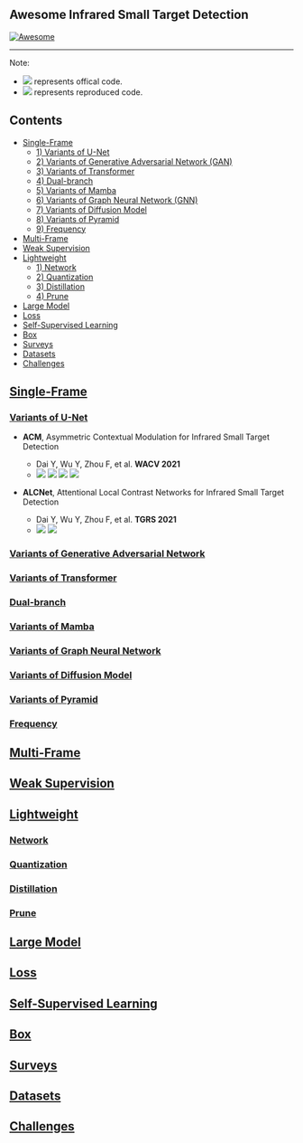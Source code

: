 ## Awesome Infrared Small Target Detection

[![Awesome](https://cdn.rawgit.com/sindresorhus/awesome/d7305f38d29fed78fa85652e3a63e154dd8e8829/media/badge.svg)](https://github.com/yongxianLiu/Awesome-IRSTD)

-----
Note: 
- ![](https://img.shields.io/badge/Code-PyTorch-orange) represents offical code.
- ![](https://img.shields.io/badge/Code-PyTorch-green) represents reproduced code.

## Contents

- [Single-Frame](#Single-Frame)
	- [1) Variants of U-Net](#Variants-of-U-Net)
 	- [2) Variants of Generative Adversarial Network (GAN)](#Variants-of-Generative-Adversarial-Network)
  	- [3) Variants of Transformer](#Variants-of-Transformer)
  	- [4) Dual-branch](#Dual-branch)
  	- [5) Variants of Mamba](#Variants-of-Mamba)
  	- [6) Variants of Graph Neural Network (GNN)](#Variants-of-Graph-Neural-Network)
  	- [7) Variants of Diffusion Model](#Variants-of-Diffusion-Model)
  	- [8) Variants of Pyramid](#Variants-of-Pyramid)
  	- [9) Frequency](#Frequency)
- [Multi-Frame](#Multi-Frame)
- [Weak Supervision](#Weak-Supervision)
- [Lightweight](#Lightweight)
	- [1) Network](#Network)
 	- [2) Quantization](#Quantization)
  	- [3) Distillation](#Distillation)
  	- [4) Prune](#Prune)
- [Large Model](#Large-Model)
- [Loss](#Loss)
- [Self-Supervised Learning](#Self-Supervised-Learning)
- [Box](#Box)
- [Surveys](#Surveys)
- [Datasets](#Datasets)
- [Challenges](#Challenges)


## [Single-Frame](#Contents)


### [Variants of U-Net](#Contents)
- **ACM**, Asymmetric Contextual Modulation for Infrared Small Target Detection
  + Dai Y, Wu Y, Zhou F, et al. **WACV 2021**
  + [![](https://img.shields.io/badge/Link-Paper-blue)](https://openaccess.thecvf.com/content/WACV2021/papers/Dai_Asymmetric_Contextual_Modulation_for_Infrared_Small_Target_Detection_WACV_2021_paper.pdf) [![](https://img.shields.io/badge/Code-MXNet-orange)](https://github.com/YimianDai/open-acm) [![](https://img.shields.io/badge/Code-PyTorch-green)](https://github.com/Tianfang-Zhang/acm-pytorch) [![](https://img.shields.io/badge/Code-PyTorch-green)](https://github.com/XinyiYing/BasicIRSTD)

- **ALCNet**, Attentional Local Contrast Networks for Infrared Small Target Detection
  + Dai Y, Wu Y, Zhou F, et al. **TGRS 2021**
  + [![](https://img.shields.io/badge/Link-Paper-blue)](https://ieeexplore.ieee.org/document/9314219) [![](https://img.shields.io/badge/Code-MXNet-orange)](https://github.com/YimianDai/open-alcnet)

    


### [Variants of Generative Adversarial Network](#Contents)



### [Variants of Transformer](#Contents)


### [Dual-branch](#Contents)

### [Variants of Mamba](#Content)

### [Variants of Graph Neural Network](#Content)
### [Variants of Diffusion Model](#Content)
### [Variants of Pyramid](#Content)
### [Frequency](#Content)


## [Multi-Frame](#Contents)


## [Weak Supervision](#Content)

## [Lightweight](#Content)

### [Network](#Content)
### [Quantization](#Content)
### [Distillation](#Content)
### [Prune](#Content)


## [Large Model](#Content)


## [Loss](#Content)


## [Self-Supervised Learning](#Content)

## [Box](#Content)

## [Surveys](#Content)


## [Datasets](#Contents)





## [Challenges](#Contents)





